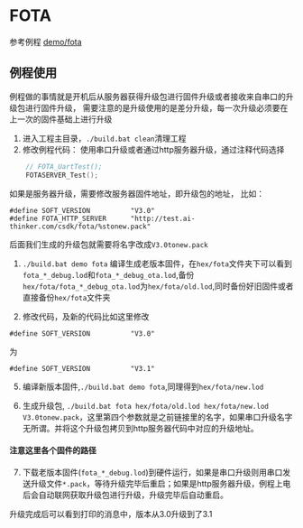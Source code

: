 FOTA
====

参考例程 [demo/fota](https://github.com/Ai-Thinker-Open/GPRS_C_SDK/blob/master/demo/fota/src/demo_fota.c)

## 例程使用

例程做的事情就是开机后从服务器获得升级包进行固件升级或者接收来自串口的升级包进行固件升级，
需要注意的是升级使用的是差分升级，每一次升级必须要在上一次的固件基础上进行升级

1. 进入工程主目录，`./build.bat clean`清理工程
2. 修改例程代码：
使用串口升级或者通过http服务器升级，通过注释代码选择
```c
    // FOTA_UartTest();
    FOTASERVER_Test();
```
如果是服务器升级，需要修改服务器固件地址，即升级包的地址，
比如：
```
#define SOFT_VERSION          "V3.0"
#define FOTA_HTTP_SERVER      "http://test.ai-thinker.com/csdk/fota/%stonew.pack"
```
后面我们生成的升级包就需要将名字改成`V3.0tonew.pack`

1. `./build.bat demo fota` 编译生成老版本固件，在`hex/fota`文件夹下可以看到`fota_*_debug.lod`和`fota_*_debug_ota.lod`,备份`hex/fota/fota_*_debug_ota.lod`为`hex/fota/old.lod`,同时备份好旧固件或者直接备份`hex/fota`文件夹

4. 修改代码，及新的代码比如这里修改
```
#define SOFT_VERSION          "V3.0"
```
为
```
#define SOFT_VERSION          "V3.1"
```

5. 编译新版本固件,`./build.bat demo fota`,同理得到`hex/fota/new.lod`

6. 生成升级包, `./build.bat fota hex/fota/old.lod hex/fota/new.lod V3.0tonew.pack`，这里第四个参数就是之前链接里的名字，如果串口升级名字无所谓。并将这个升级包拷贝到http服务器代码中对应的升级地址。
#### **注意这里各个固件的路径**

7. 下载老版本固件(`fota_*_debug.lod`)到硬件运行，如果是串口升级则用串口发送升级文件`*.pack`，等待升级完毕后重启；如果是http服务器升级，例程上电后会自动联网获取升级包进行升级，升级完毕后自动重启。

升级完成后可以看到打印的消息中，版本从3.0升级到了3.1





